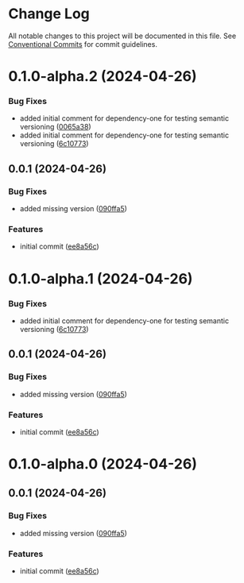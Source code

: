 # Change Log

All notable changes to this project will be documented in this file.
See [Conventional Commits](https://conventionalcommits.org) for commit guidelines.

# 0.1.0-alpha.2 (2024-04-26)


### Bug Fixes

* added initial comment for dependency-one for testing semantic versioning ([0065a38](https://github.com/gbublys/semantic-versioned-monorepo-setup/commit/0065a389a81d959ebe73e9a12e90f19701ad6133))
* added initial comment for dependency-one for testing semantic versioning ([6c10773](https://github.com/gbublys/semantic-versioned-monorepo-setup/commit/6c107738e21051522eedb47a36f7b8b1cf7d357e))



## 0.0.1 (2024-04-26)


### Bug Fixes

* added missing version ([090ffa5](https://github.com/gbublys/semantic-versioned-monorepo-setup/commit/090ffa59d85fe97efe0a0e2543aad5a202bd8574))


### Features

* initial commit ([ee8a56c](https://github.com/gbublys/semantic-versioned-monorepo-setup/commit/ee8a56cff7e243bbb0fa4e7cf0dcd6cd2dc9fe2e))





# 0.1.0-alpha.1 (2024-04-26)


### Bug Fixes

* added initial comment for dependency-one for testing semantic versioning ([6c10773](https://github.com/gbublys/semantic-versioned-monorepo-setup/commit/6c107738e21051522eedb47a36f7b8b1cf7d357e))



## 0.0.1 (2024-04-26)


### Bug Fixes

* added missing version ([090ffa5](https://github.com/gbublys/semantic-versioned-monorepo-setup/commit/090ffa59d85fe97efe0a0e2543aad5a202bd8574))


### Features

* initial commit ([ee8a56c](https://github.com/gbublys/semantic-versioned-monorepo-setup/commit/ee8a56cff7e243bbb0fa4e7cf0dcd6cd2dc9fe2e))





# 0.1.0-alpha.0 (2024-04-26)



## 0.0.1 (2024-04-26)


### Bug Fixes

* added missing version ([090ffa5](https://github.com/gbublys/semantic-versioned-monorepo-setup/commit/090ffa59d85fe97efe0a0e2543aad5a202bd8574))


### Features

* initial commit ([ee8a56c](https://github.com/gbublys/semantic-versioned-monorepo-setup/commit/ee8a56cff7e243bbb0fa4e7cf0dcd6cd2dc9fe2e))
